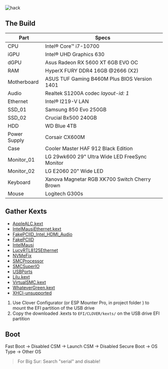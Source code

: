 ![hack](https://user-images.githubusercontent.com/30422190/113218486-f843cb00-9255-11eb-99eb-a6fd1872b04e.png)

## The Build

| Part         | Specs                                          |
| ------------ | ---------------------------------------------- |
| CPU          | Intel® Core™ i7-10700                          |
| iGPU         | Intel® UHD Graphics 630                        |
| dGPU         | Asus Radeon RX 5600 XT 6GB EVO OC              |
| RAM          | HyperX FURY DDR4 16GB @2666 (X2)               |
| Motherboard  | ASUS TUF Gaming B460M Plus BIOS Version 1401   |
| Audio        | Realtek S1200A codec _layout-id: 1_            |
| Ethernet     | Intel® I219-V LAN                              |
| SSD_01       | Samsung 850 Evo 250GB                          |
| SSD_02       | Crucial Bx500 240GB                            |
| HDD          | WD Blue 4TB                                    |
| Power Supply | Corsair CX600M                                 |
| Case         | Cooler Master HAF 912 Black Edition            |
| Monitor_01   | LG 29wk600 29" Ultra Wide LED FreeSync Monitor |
| Monitor_02   | LG E2060 20" Wide LED                          |
| Keyboard     | Xanova Magnetar RGB XK700 Switch Cherry Brown  |                                |
| Mouse        | Logitech G300s                                 |

## Gather Kexts

- [AppleALC.kext](https://github.com/acidanthera/AppleALC/releases)
- [IntelMausiEthernet.kext](https://onedrive.live.com/?authkey=%21APjCyRpzoAKp4xs&id=FE4038DA929BFB23%21455134&cid=FE4038DA929BFB23)
- [FakePCIID_Intel_HDMI_Audio](https://github.com/the-darkvoid/OS-X-Fake-PCI-ID)
- [FakePCIID](https://github.com/RehabMan/OS-X-Fake-PCI-ID)
- [IntelMausi](https://github.com/acidanthera/IntelMausi)
- [LucyRTL8125Ethernet](https://github.com/Mieze/LucyRTL8125Ethernet)
- [NVMeFix](https://github.com/acidanthera/NVMeFix)
- [SMCProcessor](https://github.com/acidanthera/VirtualSMC)
- [SMCSuperIO](https://github.com/acidanthera/VirtualSMC)
- [USBPorts](https://github.com/headkaze/Hackintool)
- [Lilu.kext](https://github.com/acidanthera/Lilu/releases)
- [VirtualSMC.kext](https://github.com/acidanthera/VirtualSMC/releases)
- [WhateverGreen.kext](https://github.com/acidanthera/WhateverGreen/releases)
- [XHCI-unsupported](https://github.com/RehabMan/OS-X-USB-Inject-All)

1. Use Clover Configurator (or ESP Mounter Pro, in project folder ) to mount the EFI partition of the USB drive
2. Copy the downloaded .kexts to `EFI/CLOVER/kexts/` on the USB drive EFI partition

## Boot

Fast Boot → Disabled
CSM → Launch CSM → Disabled
Secure Boot → OS Type → Other OS

> For Big Sur: Search "serial" and disable!
